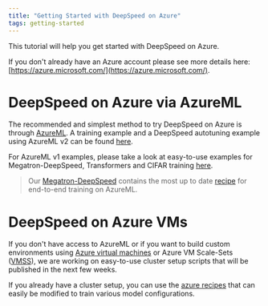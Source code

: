 ```yaml
---
title: "Getting Started with DeepSpeed on Azure"
tags: getting-started
---
```


This tutorial will help you get started with DeepSpeed on Azure.

If you don't already have an Azure account please see more details here: [https://azure.microsoft.com/](https://azure.microsoft.com/).

# DeepSpeed on Azure via AzureML

The recommended and simplest method to try DeepSpeed on Azure is through [AzureML](https://azure.microsoft.com/en-us/services/machine-learning/). A training example and a DeepSpeed autotuning example using AzureML v2 can be found [here](https://github.com/Azure/azureml-examples/tree/main/cli/jobs/deepspeed).

For AzureML v1 examples, please take a look at easy-to-use examples for Megatron-DeepSpeed, Transformers and CIFAR training [here](https://github.com/Azure/azureml-examples/tree/main/v1/python-sdk/workflows/train/deepspeed).

> Our [Megatron-DeepSpeed](https://github.com/microsoft/megatron-deepspeed) contains the most up to date [recipe](https://github.com/microsoft/Megatron-DeepSpeed/tree/main/examples/azureml) for end-to-end training on AzureML.

# DeepSpeed on Azure VMs

If you don't have access to AzureML or if you want to build  custom environments using [Azure virtual machines](https://azure.microsoft.com/en-us/services/virtual-machines/) or Azure VM Scale-Sets ([VMSS](https://docs.microsoft.com/en-us/azure/virtual-machine-scale-sets/overview)), we are working on easy-to-use cluster setup scripts that will be published in the next few weeks.

If you already have a cluster setup, you can use the [azure recipes](https://github.com/microsoft/Megatron-DeepSpeed/tree/main/examples/azure) that can easily be modified to train various model configurations.
